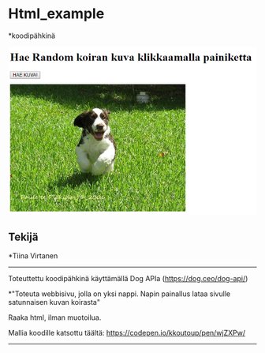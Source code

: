 # Html_example
*koodipähkinä

![kuva](https://github.com/TiinaVir/Html_example/blob/master/koodipahkina.PNG)

## Tekijä 
*Tiina Virtanen


***

Toteuttettu koodipähkinä käyttämällä Dog APIa (https://dog.ceo/dog-api/)

*"Toteuta webbisivu, jolla on yksi nappi. Napin painallus lataa sivulle satunnaisen kuvan koirasta"

Raaka html, ilman muotoilua. 

Mallia koodille katsottu täältä: https://codepen.io/kkoutoup/pen/wjZXPw/
***


